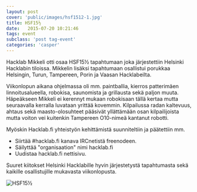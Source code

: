 ```yaml
---
layout: post
cover: 'public/images/hsf1512-1.jpg'
title: HSF15½
date:   2015-07-20 10:21:46
tags: event
subclass: 'post tag-event'
categories: 'casper'
---
```


Hacklab Mikkeli otti osaa HSF15½ tapahtumaan joka järjestettiin Helsinki Hacklabin tiloissa. Mikkelin lisäksi tapahtumaan osallistui porukkaa Helsingin, Turun, Tampereen, Porin ja Vaasan Hacklabeilta.

Viikonlopun aikana ohjelmassa oli mm. paintballia, kierros patterimäen linnoitusalueella, robokisa, saunomista ja grillausta sekä paljon muuta. Häpeäkseen Mikkeli ei kerennyt mukaan robokisaan tällä kertaa mutta seuraavalla kerralla luvataan yrittää kovemmin. Kilpailussa radan kaltevuus, ahtaus sekä maasto-olosuhteet pääsivät yllättämään osan kilpailijoista mutta voiton vei kuitenkin Tampereen O10-nimeä kantanut robotti. 

Myöskin Hacklab.fi yhteistyön kehittämistä suunniteltiin ja päätettiin mm.

* Siirtää #hacklab.fi kanava IRCnetistä freenodeen.
* Säilyttää "organisaation" nimi hacklab.fi
* Uudistaa hacklab.fi nettisivu.

Suuret kiitokset Helsinki Hacklabille hyvin järjestetystä tapahtumasta sekä kaikille osallistujille mukavasta viikonlopusta.

![HSF15½](/public/images/hsf1512-1.jpg)
